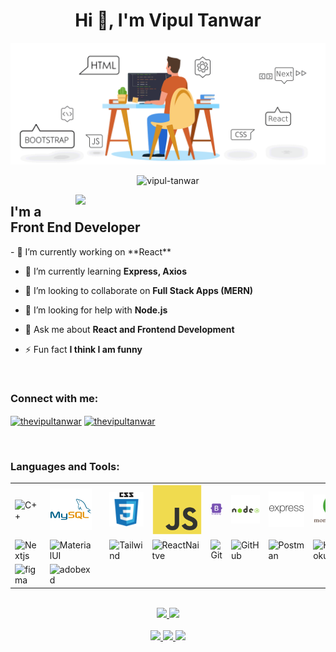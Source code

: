 <h1 align="center">Hi 👋, I'm Vipul Tanwar</h1>
<img src="https://raw.githubusercontent.com/vipul-tanwar/Profile-gifs/main/Banner(frontend).gif" alt="">
<p align="center"> <img src="https://komarev.com/ghpvc/?username=vipul-tanwar&label=Profile%20views&color=0e75b6&style=flat" alt="vipul-tanwar" /> </p>

<img align="right" width="400px" src="https://cdn.dribbble.com/users/1162077/screenshots/4649464/media/c6590c70a5966a3baf311f081cdda5ff.gif"></img>
<h2>I'm a Front End Developer</h2>
- 🔭 I’m currently working on **React**

- 🌱 I’m currently learning **Express, Axios**

- 👯 I’m looking to collaborate on **Full Stack Apps (MERN)**

- 🤝 I’m looking for help with **Node.js**

- 💬 Ask me about **React and Frontend Development**

- ⚡ Fun fact **I think I am funny**

<br>
<h3 align="left">Connect with me:</h3>
<p align="left">
<a href="https://twitter.com/thevipultanwar" target="blank"><img align="center" src="https://raw.githubusercontent.com/rahuldkjain/github-profile-readme-generator/master/src/images/icons/Social/twitter.svg" alt="thevipultanwar"  width="45" /></a>
<a href="https://linkedin.com/in/thevipultanwar" target="blank"><img align="center" src="https://raw.githubusercontent.com/rahuldkjain/github-profile-readme-generator/master/src/images/icons/Social/linked-in-alt.svg" alt="thevipultanwar" width="45" /></a>
</p>

<br>
<h3 align="left">Languages and Tools:</h3>

<table>
    <tr>
        <td><img src="https://camo.githubusercontent.com/8a8cd69ed5b1ad0cf4b668240056834f2f5ed899724feeea14b78fd5cd46db26/68747470733a2f2f696d672e69636f6e73382e636f6d2f636f6c6f722f32782f632d706c75732d706c75732d6c6f676f2e706e67" width="200px"    alt="C++"></td>
        <td ><img src="https://raw.githubusercontent.com/devicons/devicon/master/icons/mysql/mysql-original-wordmark.svg" width="200px" alt="SQL"></td>
        <td><img src="https://raw.githubusercontent.com/devicons/devicon/master/icons/html5/html5-original-wordmark.svg" width="200px"  alt="HTML"></td>
        <td><img src="https://raw.githubusercontent.com/devicons/devicon/master/icons/css3/css3-original-wordmark.svg" width="200px" alt="CSS"></td>
        <td><img src="https://raw.githubusercontent.com/devicons/devicon/master/icons/javascript/javascript-original.svg" width="200px" alt="JS"></td>
        <td><img src="https://raw.githubusercontent.com/devicons/devicon/master/icons/bootstrap/bootstrap-plain-wordmark.svg" width="200px" alt="Bootstrap"></td>
        <td><img src="https://raw.githubusercontent.com/devicons/devicon/master/icons/nodejs/nodejs-original-wordmark.svg" width="200px" alt="Nodejs"></td>
        <td><img src="https://raw.githubusercontent.com/devicons/devicon/master/icons/express/express-original-wordmark.svg" width="200px" alt="Express"></td>
        <td><img src="https://raw.githubusercontent.com/devicons/devicon/master/icons/mongodb/mongodb-original-wordmark.svg" width="200px" alt="MongoDb"></td>
        <td><img src="https://raw.githubusercontent.com/devicons/devicon/master/icons/react/react-original-wordmark.svg" width="200px"  alt="React"></td>
    </tr>    
    <tr>
        <td><img src="https://cdn.worldvectorlogo.com/logos/nextjs-2.svg"  width="200px" alt="Nextjs"></td>
        <td><img src="https://v4.mui.com/static/logo.png"  width="200px"  alt="MaterialUI"></td>
        <td ><img src="https://raw.githubusercontent.com/devicons/devicon/master/icons/sass/sass-original.svg"  width="200px" alt="SAAS"></td>
        <td><img src="https://camo.githubusercontent.com/5734d0669fe22ce04a1cb989a156cd32c379875f6bca56d5210c9432824856d9/68747470733a2f2f7777772e766563746f726c6f676f2e7a6f6e652f6c6f676f732f7461696c77696e646373732f7461696c77696e646373732d69636f6e2e737667"  width="200px"  alt="Tailwind"></td>
        <td><img src="https://cdn.worldvectorlogo.com/logos/react-native-1.svg"  width="200px" alt="ReactNaitve"></td>
        <td><img src="https://www.vectorlogo.zone/logos/git-scm/git-scm-icon.svg"  width="200px"  alt="Git"></td>
        <td><img src="https://camo.githubusercontent.com/955b7b3f9a84db5160a46ba6b2c006e2be8eff075f0d32e5c79cd5da08c872e1/68747470733a2f2f696d672e69636f6e73382e636f6d2f6e6f6c616e2f32782f6769746875622e706e67"  width="200px" alt="GitHub"></td>
        <td ><img src="https://www.vectorlogo.zone/logos/getpostman/getpostman-icon.svg"  width="200px"  alt="Postman"></td>
        <td  ><img src="https://www.vectorlogo.zone/logos/heroku/heroku-icon.svg"  width="200px"  alt="Heroku"></td>
        <td ><img src="https://i.pinimg.com/originals/17/dd/84/17dd84fe75c8ba1ca26aa18b3570b65b.png"  width="200px"  alt="Versel"></td>
    </tr> 
    <tr>
        <td ><img src="https://www.vectorlogo.zone/logos/figma/figma-icon.svg"  width="200px"  alt="figma"></td>
        <td  ><img src="https://cdn.worldvectorlogo.com/logos/adobe-xd.svg"  width="200px"  alt="adobexd"></td>
        <td   ><img src="https://raw.githubusercontent.com/devicons/devicon/master/icons/photoshop/photoshop-line.svg"  width="200px"  alt="photoshop"></td>
    </tr>
</table>

<br>

<div align="center">
  <a href="https://github.com/vipul-tanwar">
  <img height="180em" src="https://github-readme-stats.vercel.app/api?username=vipul-tanwar&show_icons=true&theme=github_dark&include_all_commits=true&count_private=true"/>
  <img height="180em" src="https://github-readme-stats.vercel.app/api/top-langs/?username=vipul-tanwar&layout=compact&langs_count=7&theme=github_dark"/>
</div>


<br>  

 <div align="center">
  <img src="https://img.shields.io/badge/Twitter-1DA1F2?style=for-the-badge&logo=twitter&logoColor=white"><img/>
  <img src="https://img.shields.io/badge/LinkedIn-0077B5?style=for-the-badge&logo=linkedin&logoColor=white"></img>
  <img src="https://img.shields.io/badge/Gmail-D14836?style=for-the-badge&logo=gmail&logoColor=white"></img>
</div>

